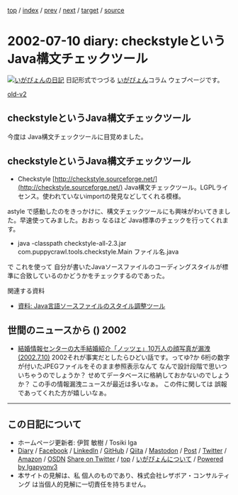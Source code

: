 [top](../index.html) 
 / [index](index.html) 
 / [prev](ig020709.html) 
 / [next](ig020711.html) 
 / [target](https://www.igapyon.jp/igapyon/diary/2002/ig020710.html) 
 / [source](https://github.com/igapyon/diary/blob/master/2002/ig020710.src.md) 

2002-07-10 diary: checkstyleというJava構文チェックツール
=====================================================================================================
[![いがぴょんの日記](https://www.igapyon.jp/igapyon/diary/images/iga202308_64.jpg "いがぴょん")](https://www.igapyon.jp/igapyon/diary/memo/memoigapyon.html) 日記形式でつづる [いがぴょん](https://www.igapyon.jp/igapyon/diary/memo/memoigapyon.html)コラム ウェブページです。

[old-v2](ig020710-orig.html)

## checkstyleというJava構文チェックツール

今度は Java構文チェックツールに目覚めました。


## checkstyleというJava構文チェックツール

* Checkstyle
  [http://checkstyle.sourceforge.net/](http://checkstyle.sourceforge.net/)
  Java構文チェックツール。LGPLライセンス。使われていないimportの発見などしてくれる模様。

astyle で感動したのをきっかけに、構文チェックツールにも興味がわいてきました。早速使ってみました。おおっ なるほど Java標準のチェックを行ってくれます。

* java -classpath checkstyle-all-2.3.jar com.puppycrawl.tools.checkstyle.Main
  ファイル名.java

で これを使って 自分が書いたJavaソースファイルのコーディングスタイルが標準に合致しているのかどうかをチェックするのであった。

関連する資料

* [資料: Java言語ソースファイルのスタイル調整ツール](../memo/memojavastyle.html)

## 世間のニュースから () 2002

* [結婚情報センターの大手結婚紹介「ノッツェ」10万人の顔写真が漏洩(2002.7.10)](https://www.netsecurity.ne.jp/article/1/5885.html)  2002それが事実だとしたらひどい話です。ってゆ?か 6桁の数字が付いたJPEGファイルをそのまま参照表示なんて なんで設計段階で思いついちゃうのでしょうか？ せめてデータベースに格納しておかないのでしょうか？ この手の情報漏洩ニュースが最近は多いなぁ。 この件に関しては 誤報であってくれた方が嬉しいなぁ。


----------------------------------------------------------------------------------------------------

## この日記について

* ホームページ更新者: 伊賀 敏樹 / Tosiki Iga
* [Diary](https://www.igapyon.jp/igapyon/diary/) / [Facebook](https://www.facebook.com/igapyon) / [LinkedIn](https://www.linkedin.com/in/toshikiiga) / [GitHub](https://github.com/igapyon) / [Qiita](https://qiita.com/igapyon) / [Mastodon](https://social.vivaldi.net/@igapyon) / [Post](https://post.news/igapyon) / [Twitter](https://twitter.com/ToshikiIga) / [Amazon](https://www.amazon.co.jp/%E4%BC%8A%E8%B3%80-%E6%95%8F%E6%A8%B9/e/B004LTQWCQ) / [OSDN](https://ja.osdn.net/users/iga/)
[Share on Twitter](https://twitter.com/intent/tweet?hashtags=igapyon%2Cdiary%2C%E3%81%84%E3%81%8C%E3%81%B4%E3%82%87%E3%82%93&text=checkstyle%E3%81%A8%E3%81%84%E3%81%86Java%E6%A7%8B%E6%96%87%E3%83%81%E3%82%A7%E3%83%83%E3%82%AF%E3%83%84%E3%83%BC%E3%83%AB&url=https%3A%2F%2Fwww.igapyon.jp%2Figapyon%2Fdiary%2F2002%2Fig020710.html) / [top](../index.html) / [いがぴょんについて](https://www.igapyon.jp/igapyon/diary/memo/memoigapyon.html) / [Powered by Igapyonv3](https://github.com/igapyon/igapyonv3)
* 本サイトの見解は、私 個人のものであり、株式会社レザボア・コンサルティング は当個人的見解に一切責任を持ちません。 

